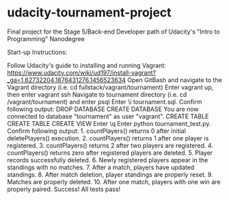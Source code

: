 # udacity-tournament-project
Final project for the Stage 5/Back-end Developer path of Udacity's "Intro to Programming" Nanodegree

Start-up Instructions:

Follow Udacity's guide to installing and running Vagrant: https://www.udacity.com/wiki/ud197/install-vagrant?_ga=1.62732204.1876431276.1456523634
Open GitBash and navigate to the Vagrant directory (i.e. cd fullstack/vagrant/tournament)
Enter vagrant up, then enter vagrant ssh 
Navigate to tournament directory (i.e. cd /vagrant/tournament) and enter psql
Enter \i tournament.sql. Confirm following output:
	DROP DATABASE
	CREATE DATABASE
	You are now connected to database "tournament" as user "vagrant".
	CREATE TABLE
	CREATE TABLE
	CREATE VIEW
Enter \q
Enter python tournament_test.py.  Confirm following output:
	1. countPlayers() returns 0 after initial deletePlayers() execution.
	2. countPlayers() returns 1 after one player is registered.
	3. countPlayers() returns 2 after two players are registered.
	4. countPlayers() returns zero after registered players are deleted.
	5. Player records successfully deleted.
	6. Newly registered players appear in the standings with no matches.
	7. After a match, players have updated standings.
	8. After match deletion, player standings are properly reset.
	9. Matches are properly deleted.
	10. After one match, players with one win are properly paired.
	Success!  All tests pass!

